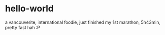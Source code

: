 # hello-world

a vancouverite, international foodie, just finished my 1st marathon, 5h43min, pretty fast hah :P
